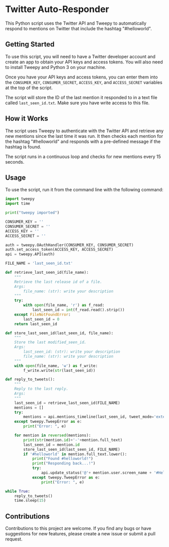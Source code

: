 # Twitter Auto-Responder
This Python script uses the Twitter API and Tweepy to automatically respond to mentions on Twitter that include the hashtag "#helloworld". 

## Getting Started
To use this script, you will need to have a Twitter developer account and create an app to obtain your API keys and access tokens. You will also need to install Tweepy and Python 3 on your machine.


Once you have your API keys and access tokens, you can enter them into the `CONSUMER_KEY`, `CONSUMER_SECRET`, `ACCESS_KEY`, and `ACCESS_SECRET` variables at the top of the script.

The script will store the ID of the last mention it responded to in a text file called `last_seen_id.txt`. Make sure you have write access to this file.


## How it Works
The script uses Tweepy to authenticate with the Twitter API and retrieve any new mentions since the last time it was run. It then checks each mention for the hashtag "#helloworld" and responds with a pre-defined message if the hashtag is found.

The script runs in a continuous loop and checks for new mentions every 15 seconds. 

## Usage
To use the script, run it from the command line with the following command:
 
```python
import tweepy
import time

print("tweepy imported")

CONSUMER_KEY = ''
CONSUMER_SECRET = ''
ACCESS_KEY = ''
ACCESS_SECRET = ''

auth = tweepy.OAuthHandler(CONSUMER_KEY, CONSUMER_SECRET)
auth.set_access_token(ACCESS_KEY, ACCESS_SECRET)
api = tweepy.API(auth)

FILE_NAME = 'last_seen_id.txt'

def retrieve_last_seen_id(file_name):
    """
    Retrieve the last release id of a file.
    Args:
        file_name: (str): write your description
    """
    try:
        with open(file_name, 'r') as f_read:
            last_seen_id = int(f_read.read().strip())
    except FileNotFoundError:
        last_seen_id = 0
    return last_seen_id

def store_last_seen_id(last_seen_id, file_name):
    """
    Store the last modified_seen_id.
    Args:
        last_seen_id: (str): write your description
        file_name: (str): write your description
    """
    with open(file_name, 'w') as f_write:
        f_write.write(str(last_seen_id))

def reply_to_tweets():
    """
    Reply to the last reply.
    Args:
    """
    last_seen_id = retrieve_last_seen_id(FILE_NAME)
    mentions = []
    try:
        mentions = api.mentions_timeline(last_seen_id, tweet_mode='extended')
    except tweepy.TweepError as e:
        print("Error: ", e)

    for mention in reversed(mentions):
        print(str(mention.id)+'-'+mention.full_text)
        last_seen_id = mention.id
        store_last_seen_id(last_seen_id, FILE_NAME)
        if '#helloworld' in mention.full_text.lower():
            print("Found #helloworld!")
            print("Responding back...!")
            try:
                api.update_status('@'+ mention.user.screen_name + '#HelloWorld back to You....' , mention.id)
            except tweepy.TweepError as e:
                print("Error: ", e)

while True:
    reply_to_tweets()
    time.sleep(15)
```

## Contributions
Contributions to this project are welcome. If you find any bugs or have suggestions for new features, please create a new issue or submit a pull request.
